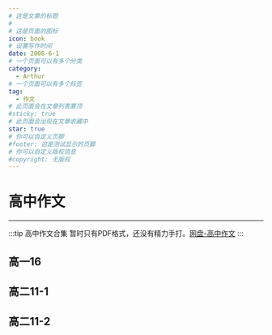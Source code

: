 ```yaml
---
# 这是文章的标题
#
# 这是页面的图标
icon: book
# 设置写作时间
date: 2008-6-1
# 一个页面可以有多个分类
category:
  - Arthur
# 一个页面可以有多个标签
tag:
  - 作文
# 此页面会在文章列表置顶
#sticky: true
# 此页面会出现在文章收藏中
star: true
# 你可以自定义页脚
#footer: 这是测试显示的页脚
# 你可以自定义版权信息
#copyright: 无版权
---
```

# 高中作文

---

:::tip 高中作文合集
暂时只有PDF格式，还没有精力手打。[网盘-高中作文](http://ddns.4a1801.life:5244/Onedrive-4A1801/%E6%88%91%E7%9A%84%E6%96%87%E6%A1%A3/%E5%86%AF%E6%80%9D%E8%BF%9C%E6%96%87%E9%9B%86/2.%E9%AB%98%E4%B8%AD)
:::


## 高一16
<PDF url="/assets/pdf/03.pdf" />

## 高二11-1
<PDF url="/assets/pdf/01.pdf" />

## 高二11-2
<PDF url="/assets/pdf/02.pdf" />